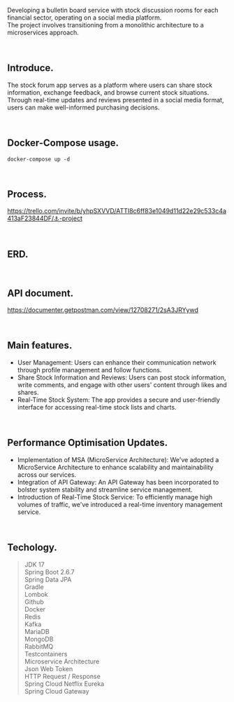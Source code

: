 
Developing a bulletin board service with stock discussion rooms for each financial sector, operating on a social media platform.    
The project involves transitioning from a monolithic architecture to a microservices approach.

<br>

## Introduce.

The stock forum app serves as a platform where users can share stock information, exchange feedback, and browse current stock situations. Through real-time updates and reviews presented in a social media format, users can make well-informed purchasing decisions.

<br>

## Docker-Compose usage.
```
docker-compose up -d
```
<br>

## Process.

https://trello.com/invite/b/yhpSXVVD/ATTI8c6ff83e1049d11d22e29c533c4a413aF23844DF/⚓️-project

<br>

## ERD.

<br>

## API document.

https://documenter.getpostman.com/view/12708271/2sA3JRYywd

<br>

## Main features.

- User Management: Users can enhance their communication network through profile management and follow functions.
- Share Stock Information and Reviews: Users can post stock information, write comments, and engage with other users' content through likes and shares.
- Real-Time Stock System: The app provides a secure and user-friendly interface for accessing real-time stock lists and charts.

<br>

## Performance Optimisation Updates.

- Implementation of MSA (MicroService Architecture): We've adopted a MicroService Architecture to enhance scalability and maintainability across our services.
- Integration of API Gateway: An API Gateway has been incorporated to bolster system stability and streamline service management.
- Introduction of Real-Time Stock Service: To efficiently manage high volumes of traffic, we've introduced a real-time inventory management service.
<br>

## Techology.

>JDK 17    
Spring Boot 2.6.7   
Spring Data JPA   
Gradle   
Lombok   
Github   
Docker   
Redis   
Kafka   
MariaDB    
MongoDB    
RabbitMQ   
Testcontainers   
Microservice Architecture   
Json Web Token   
HTTP Request / Response   
Spring Cloud Netflix Eureka   
Spring Cloud Gateway   

